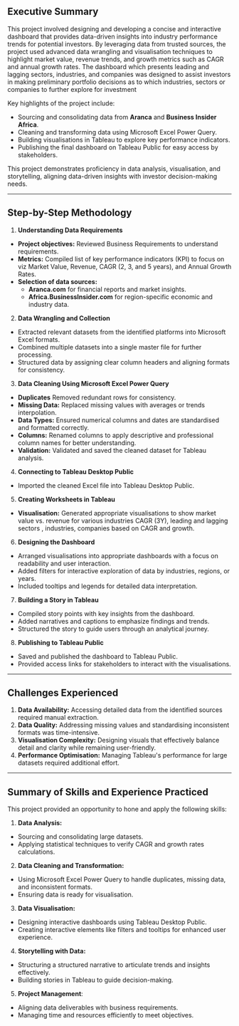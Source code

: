 
## **Executive Summary**
This project involved designing and developing a concise and interactive dashboard that provides data-driven insights into industry performance trends for potential investors. By leveraging data from trusted sources, the project used advanced data wrangling and visualisation techniques to highlight market value, revenue trends, and growth metrics such as CAGR and annual growth rates. The dashboard which presents leading and lagging sectors, industries, and companies  was designed to assist investors in making preliminary portfolio decisions as to which industries, sectors or companies to further explore for investment

Key highlights of the project include:

   - Sourcing and consolidating data from **Aranca** and **Business Insider Africa**.<br>
   - Cleaning and transforming data using Microsoft Excel Power Query.<br>
   - Building visualisations in Tableau to explore key performance indicators.<br>
   - Publishing the final dashboard on Tableau Public for easy access by stakeholders.<br>
   
This project demonstrates proficiency in data analysis, visualisation, and storytelling, aligning data-driven insights with investor decision-making needs.<br>

---
## **Step-by-Step Methodology**

1.	**Understanding Data Requirements**<br>

   - **Project objectives:** Reviewed Business Requirements to understand requirements.<br>
   - **Metrics:** Compiled list of key performance indicators (KPI) to focus on viz  Market Value, Revenue, CAGR (2, 3, and 5 years), and Annual Growth Rates.<br>
   - **Selection of data sources:** <br>
      - **Aranca.com** for financial reports and market insights.<br>
      - **Africa.BusinessInsider.com** for region-specific economic and industry data.<br>

2.	**Data Wrangling and Collection**<br>

   - Extracted relevant datasets from the identified platforms into Microsoft Excel formats.<br>
   - Combined multiple datasets into a single master file for further processing.<br>
   - Structured data by assigning clear column headers and aligning formats for consistency.<br>

3.	**Data Cleaning Using Microsoft Excel Power Query**<br>

   - **Duplicates** Removed redundant rows for consistency.<br>
   - **Missing Data:** Replaced missing values with averages or trends interpolation.<br>
   - **Data Types:** Ensured numerical columns and dates are standardised and formatted correctly.<br>
   - **Columns:** Renamed columns to apply descriptive and professional column names for better understanding.<br>
   - **Validation:** Validated and saved the cleaned dataset for Tableau analysis.<br>

4.	**Connecting to Tableau Desktop Public**<br>

   - Imported the cleaned Excel file into Tableau Desktop Public.<br>

5.	**Creating Worksheets in Tableau**<br>

   - **Visualisation:** Generated appropriate visualisations to show market value vs. revenue for various industries CAGR (3Y), leading and lagging sectors , industries, companies based on CAGR and growth.<br>

6.	**Designing the Dashboard**<br>

   - Arranged visualisations into appropriate dashboards with a focus on readability and user interaction.<br>
   - Added filters for interactive exploration of data by industries, regions, or years.<br>
   - Included tooltips and legends for detailed data interpretation.<br>

7.	**Building a Story in Tableau**<br>

   - Compiled story points with key insights from the dashboard.<br>
   - Added narratives and captions to emphasize findings and trends.<br>
   - Structured the story to guide users through an analytical journey.<br>

8.	**Publishing to Tableau Public**<br>
   
   - Saved and published the dashboard to Tableau Public.<br>
   - Provided access links for stakeholders to interact with the visualisations.<br>

---

## **Challenges Experienced**

1.	**Data Availability:** Accessing detailed data from the identified sources required manual extraction.<br>
2.	**Data Quality:** Addressing missing values and standardising inconsistent formats was time-intensive.<br>
3.	**Visualisation Complexity:** Designing visuals that effectively balance detail and clarity while remaining user-friendly.<br>
4.	**Performance Optimisation:** Managing Tableau's performance for large datasets required additional effort.<br>

---

## **Summary of Skills and Experience Practiced**

This project provided an opportunity to hone and apply the following skills:<br>
1.	**Data Analysis:** <br>
   - Sourcing and consolidating large datasets.<br>
   - Applying statistical techniques to verify CAGR and growth rates calculations.<br>

2.	**Data Cleaning and Transformation:** <br>
   - Using Microsoft Excel Power Query to handle duplicates, missing data, and inconsistent formats.<br>
   - Ensuring data is ready for visualisation.<br>

3.	**Data Visualisation:** <br>
   - Designing interactive dashboards using Tableau Desktop Public.<br>
   - Creating interactive elements like filters and tooltips for enhanced user experience.<br>

4.	**Storytelling with Data:** <br>
   - Structuring a structured narrative to articulate trends and insights effectively.<br>
   - Building stories in Tableau to guide decision-making.<br>

5.	**Project Management**: 
   - Aligning data deliverables with business requirements.<br>
   - Managing time and resources efficiently to meet objectives.<br>



   



